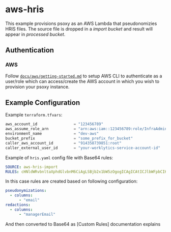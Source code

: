 # aws-hris

This example provisions psoxy as an AWS Lambda that pseudonomizies HRIS files. The source file is dropped in a *import bucket* and
result will appear in *processed bucket*. 

## Authentication

### AWS
Follow [`docs/aws/getting-started.md`](../../../docs/aws/getting-started.md) to setup AWS CLI to
authenticate as a user/role which can access/create the AWS account in which you wish to provision
your psoxy instance.

## Example Configuration

Example `terraform.tfvars`:
```terraform
aws_account_id                = "123456789"
aws_assume_role_arn           = "arn:aws:iam::123456789:role/InfraAdmin"
environment_name              = "dev-aws"
bucket_prefix                 = "some_prefix_for_bucket"
caller_aws_account_id         = "914358739851:root"
caller_external_user_id       = "your-worklytics-service-account-id"
```

Example of `hris.yaml` config file with Base64 rules:

```yaml
SOURCE: aws-hris-import
RULES: cHNldWRvbnltaXphdGlvbnM6CiAgLSBjb2x1bW5zOgogICAgICAtICJlbWFpbCIKICAgIHJlbGF0aXZlVXJsUmVnZXg6ICIvYWRtaW4vcmVwb3J0cy92MS9hY3Rpdml0eS91c2Vycy9hbGwvYXBwbGljYXRpb25zL21lZXQuKiIKcmVkYWN0aW9uczoKICAtIGNvbHVtbnM6CiAgICAgIC0gIm1hbmFnZXJFbWFpbCIK
```

In this case rules are created based on following configuration:

```yaml
pseudonymizations:
  - columns:
      - "email"
redactions:
  - columns:
      - "managerEmail"
```

And then converted to Base64 as [Custom Rules] documentation explains

